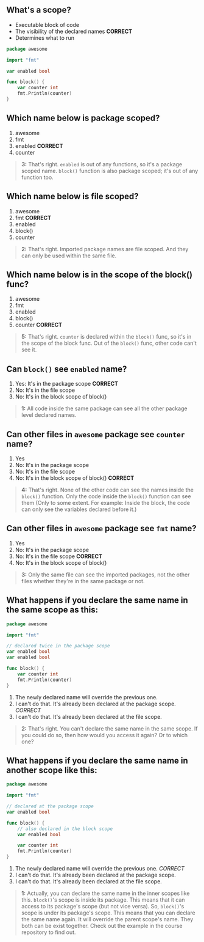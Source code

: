 ## What's a scope?
* Executable block of code
* The visibility of the declared names **CORRECT**
* Determines what to run

```go
package awesome

import "fmt"

var enabled bool

func block() {
    var counter int
    fmt.Println(counter)
}
```

## Which name below is package scoped?
1. awesome
2. fmt
3. enabled **CORRECT**
4. counter

> **3:** That's right. `enabled` is out of any functions, so it's a package scoped name. `block()` function is also package scoped; it's out of any function too.
>
>


## Which name below is file scoped?
1. awesome
2. fmt **CORRECT**
3. enabled
4. block()
5. counter

> **2:** That's right. Imported package names are file scoped. And they can only be used within the same file.
>
>


## Which name below is in the scope of the block() func?
1. awesome
2. fmt
3. enabled
4. block()
5. counter **CORRECT**

> **5:** That's right. `counter` is declared within the `block()` func, so it's in the scope of the block func. Out of the `block()` func, other code can't see it.
>
>


## Can `block()` see `enabled` name?
1. Yes: It's in the package scope **CORRECT**
2. No: It's in the file scope
3. No: It's in the block scope of block()

> **1:** All code inside the same package can see all the other package level declared names.
>
>


## Can other files in `awesome` package see `counter` name?
1. Yes
2. No: It's in the package scope
3. No: It's in the file scope
4. No: It's in the block scope of block() **CORRECT**

> **4:** That's right. None of the other code can see the names inside the `block()` function. Only the code inside the `block()` function can see them (Only to some extent. For example: Inside the block, the code can only see the variables declared before it.)
>
>


## Can other files in `awesome` package see `fmt` name?
1. Yes
2. No: It's in the package scope
3. No: It's in the file scope **CORRECT**
4. No: It's in the block scope of block()

> **3:** Only the same file can see the imported packages, not the other files whether they're in the same package or not.
>
>


## What happens if you declare the same name in the same scope as this:
```go
package awesome

import "fmt"

// declared twice in the package scope
var enabled bool
var enabled bool

func block() {
    var counter int
    fmt.Println(counter)
}
```
1. The newly declared name will override the previous one.
2. I can't do that. It's already been declared at the package scope. *CORRECT*
3. I can't do that. It's already been declared at the file scope.

> **2:** That's right. You can't declare the same name in the same scope. If you could do so, then how would you access it again? Or to which one?
>
>


## What happens if you declare the same name in another scope like this:
```go
package awesome

import "fmt"

// declared at the package scope
var enabled bool

func block() {
    // also declared in the block scope
    var enabled bool

    var counter int
    fmt.Println(counter)
}
```
1. The newly declared name will override the previous one. *CORRECT*
2. I can't do that. It's already been declared at the package scope.
3. I can't do that. It's already been declared at the file scope.

> **1:** Actually, you can declare the same name in the inner scopes like this. `block()`'s scope is inside its package. This means that it can access to its package's scope (but not vice versa). So, `block()`'s scope is under its package's scope. This means that you can declare the same name again. It will override the parent scope's name. They both can be exist together. Check out the example in the course repository to find out.
>
>
